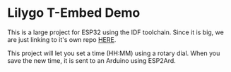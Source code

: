 #  Lilygo T-Embed Demo

This is a large project for ESP32 using the IDF toolchain.  Since it is big, we are just linking to 
it's own repo [HERE](https://github.com/blake5634/DemoESP2Ard_ESP32_tembed).

This project will let you set a time (HH:MM) using a rotary dial.  When you save the new time, it is sent
to an Arduino using ESP2Ard.
